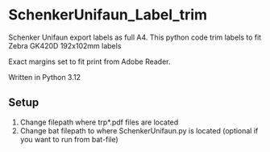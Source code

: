 # SchenkerUnifaun_Label_trim
Schenker Unifaun export labels as full A4. This python code trim labels to fit Zebra GK420D 192x102mm labels

Exact margins set to fit print from Adobe Reader.

Written in Python 3.12

## Setup
1. Change filepath where trp*.pdf files are located
2. Change bat filepath to where SchenkerUnifaun.py is located (optional if you want to run from bat-file)
